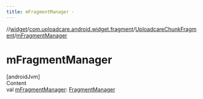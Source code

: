```yaml
---
title: mFragmentManager -
---
```

//[widget](../../index.md)/[com.uploadcare.android.widget.fragment](../index.md)/[UploadcareChunkFragment](index.md)/[mFragmentManager](m-fragment-manager.md)



# mFragmentManager  
[androidJvm]  
Content  
val [mFragmentManager](m-fragment-manager.md): [FragmentManager](https://developer.android.com/reference/kotlin/androidx/fragment/app/FragmentManager.html)  



